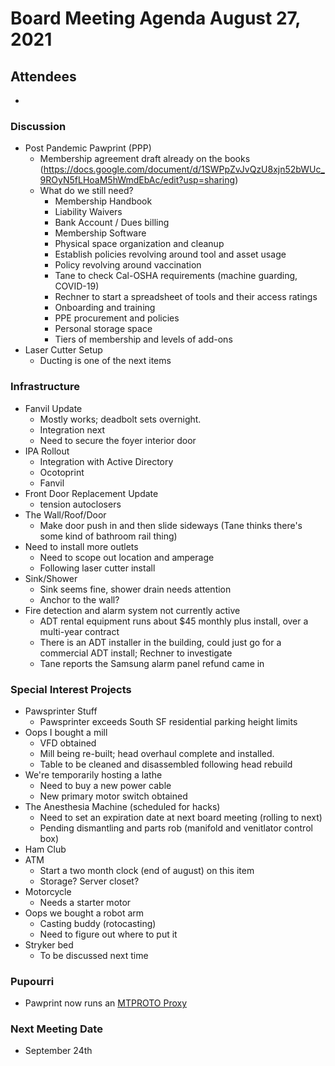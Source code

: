 # Board Meeting Agenda August 27, 2021

## Attendees
- 

### Discussion
- Post Pandemic Pawprint (PPP)
  - Membership agreement draft already on the books (https://docs.google.com/document/d/1SWPpZvJvQzU8xjn52bWUc_9ROyN5fLHoaM5hWmdEbAc/edit?usp=sharing)
  - What do we still need?
    - Membership Handbook
    - Liability Waivers
    - Bank Account / Dues billing
    - Membership Software
    - Physical space organization and cleanup
    - Establish policies revolving around tool and asset usage
    - Policy revolving around vaccination
    - Tane to check Cal-OSHA requirements (machine guarding, COVID-19)
    - Rechner to start a spreadsheet of tools and their access ratings
    - Onboarding and training
    - PPE procurement and policies
    - Personal storage space 
    - Tiers of membership and levels of add-ons
- Laser Cutter Setup
  - Ducting is one of the next items

### Infrastructure
- Fanvil Update
  - Mostly works; deadbolt sets overnight. 
  - Integration next
  - Need to secure the foyer interior door
- IPA Rollout
  - Integration with Active Directory
  - Ocotoprint
  - Fanvil
- Front Door Replacement Update
    - tension autoclosers
- The Wall/Roof/Door
  - Make door push in and then slide sideways (Tane thinks there's some kind of bathroom rail thing)
- Need to install more outlets
  - Need to scope out location and amperage
  - Following laser cutter install
- Sink/Shower
  - Sink seems fine, shower drain needs attention
  - Anchor to the wall?
- Fire detection and alarm system not currently active
  - ADT rental equipment runs about $45 monthly plus install, over a multi-year contract
  - There is an ADT installer in the building, could just go for a commercial ADT install; Rechner to investigate
  - Tane reports the Samsung alarm panel refund came in

### Special Interest Projects
- Pawsprinter Stuff 
  - Pawsprinter exceeds South SF residential parking height limits
- Oops I bought a mill
  - VFD obtained
  - Mill being re-built; head overhaul complete and installed.
  - Table to be cleaned and disassembled following head rebuild 
- We're temporarily hosting a lathe
  - Need to buy a new power cable 
  - New primary motor switch obtained
- The Anesthesia Machine (scheduled for hacks)
  - Need to set an expiration date at next board meeting (rolling to next)
  - Pending dismantling and parts rob (manifold and venitlator control box)
- Ham Club
- ATM
  - Start a two month clock (end of august) on this item
  - Storage? Server closet?
- Motorcycle
  - Needs a starter motor
- Oops we bought a robot arm
  - Casting buddy (rotocasting)
  - Need to figure out where to put it
- Stryker bed
  - To be discussed next time

### Pupourri
- Pawprint now runs an [MTPROTO Proxy](https://t.me/proxy?server=wan1.pawprint.space&port=8443&secret=a564e07a0331b5df282a09b538bdac03)

### Next Meeting Date
- September 24th
